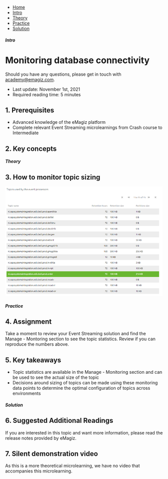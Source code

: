 <div class="ez-academy">
    <div class="ez-academy__body">
        <main class="micro-learning">
        <ul class="doc-nav">
            <li class="doc-nav__item"><a href="../../docs/microlearning/advanced-database-connectivity-index" class="doc-nav__link">Home</a></li>
            <li class="doc-nav__item"><a href="#intro" class="doc-nav__link">Intro</a></li>
            <li class="doc-nav__item"><a href="#theory" class="doc-nav__link">Theory</a></li>
            <li class="doc-nav__item"><a href="#practice" class="doc-nav__link">Practice</a></li>
            <li class="doc-nav__item"><a href="#solution" class="doc-nav__link">Solution</a></li>
        </ul>

<div class="doc">

##### Intro

# Monitoring database connectivity


Should you have any questions, please get in touch with academy@emagiz.com.

- Last update: November 1st, 2021
- Required reading time: 5 minutes

## 1. Prerequisites
- Advanced knowledge of the eMagiz platform
- Complete relevant Event Streaming microlearnings from Crash course to Intermediate

## 2. Key concepts



##### Theory
  
## 3. How to monitor topic sizing


<p align="center"><img src="../../img/microlearning/advanced-monitoring-eventstreaming-monitor-topicsize-1.png"></p>


##### Practice

## 4. Assignment

Take a moment to review your Event Streaming solution and find the Manage - Montoring section to see the topic statistics. Review if you can reproduce the numbers above.

## 5. Key takeaways

- Topic statistics are available in the Manage - Monitoring section and can be used to see the actual size of the topic
- Decisions around sizing of topics can be made using these monitoring data points to determine the optimal configuration of topics across environments

##### Solution

## 6. Suggested Additional Readings

If you are interested in this topic and want more information, please read the release notes provided by eMagiz.

## 7. Silent demonstration video

As this is a more theoretical microlearning, we have no video that accompanies this microlearning.

</div>
</main>
</div>
</div>